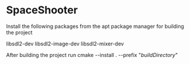 # SpaceShooter
Install the following packages from the apt package manager for building the project

libsdl2-dev
libsdl2-image-dev
libsdl2-mixer-dev

After building the project run
cmake --install . --prefix "*buildDirectory*"